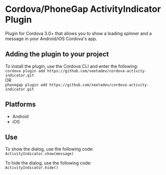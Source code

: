 # Cordova/PhoneGap ActivityIndicator Plugin #
Plugin for Cordova 3.0+ that allows you to show a loading spinner and a message in your Android/iOS Cordova's app.

## Adding the plugin to your project ##
To install the plugin, use the Cordova CLI and enter the following:<br />
`cordova plugin add https://github.com/seetadev/cordova-activity-indicator.git`<br />
OR <br />
`phonegap plugin add https://github.com/seetadev/cordova-activity-indicator.git`<br />

## Platforms ##
- Android
- iOS

## Use ##
To show the dialog, use the following code:<br />
`ActivityIndicator.show(message)`


To hide the dialog, use the following code:<br />
`ActivityIndicator.hide()`
